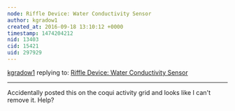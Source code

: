 ```yaml
---
node: Riffle Device: Water Conductivity Sensor
author: kgradow1
created_at: 2016-09-18 13:10:12 +0000
timestamp: 1474204212
nid: 13403
cid: 15421
uid: 297929
---
```




[kgradow1](../profile/kgradow1) replying to: [Riffle Device: Water Conductivity Sensor](../notes/rebeccah/08-29-2016/riffle-device-water-conductivity-sensor)

----
Accidentally posted this on the coqui activity grid and looks like I can't remove it.   Help?